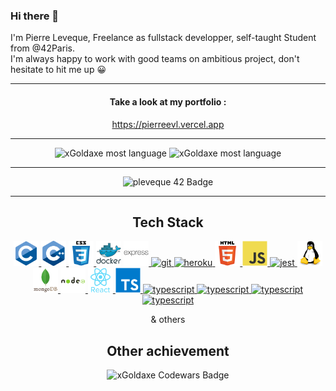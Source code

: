 ### Hi there 👋

<p>
	 I'm Pierre Leveque, Freelance as fullstack developper, self-taught Student from @42Paris.<br /> I'm always happy to work with good teams on ambitious project, don't hesitate to hit me up 😀
</p>
<hr/>
<h4 align='center'>
Take a look at my portfolio :</h4>
<p align='center'>
<a href='https://pierreevl.vercel.app'>https://pierreevl.vercel.app</a>
</p>
<hr/>

 <div align="center">
<img  src="https://github-readme-stats.vercel.app/api?username=xGoldaxe&count_private=true&theme=tokyonight"  alt="xGoldaxe most language">
<img  src="https://github-readme-stats.vercel.app/api/top-langs/?username=xGoldaxe&layout=compact&theme=tokyonight"  alt="xGoldaxe most language">
 </div>

 <hr>
 <div align="center">
<img  src="xhttps://badge42.vercel.app/api/v2/cl32v5gfe002009idz16ua818/stats?cursusId=21&coalitionId=456"  alt="pleveque 42 Badge">
  
</div>
  
<hr>
<h2 align="center">Tech Stack</h2>
<p align="center">
<a  href="https://www.cprogramming.com/"  target="_blank">  <img  src="https://raw.githubusercontent.com/devicons/devicon/master/icons/c/c-original.svg"  alt="c"  width="40"  height="40"/>  </a>
<a  href="https://www.w3schools.com/cpp/"  target="_blank">  <img  src="https://raw.githubusercontent.com/devicons/devicon/master/icons/cplusplus/cplusplus-original.svg"  alt="cplusplus"  width="40"  height="40"/>  </a> 
<a  href="https://www.w3schools.com/css/"  target="_blank">  <img  src="https://raw.githubusercontent.com/devicons/devicon/master/icons/css3/css3-original-wordmark.svg"  alt="css3"  width="40"  height="40"/>  </a>
<a  href="https://www.docker.com/"  target="_blank">  <img  src="https://raw.githubusercontent.com/devicons/devicon/master/icons/docker/docker-original-wordmark.svg"  alt="docker"  width="40"  height="40"/></a>
 <a  href="https://expressjs.com"  target="_blank">  <img  src="https://raw.githubusercontent.com/devicons/devicon/master/icons/express/express-original-wordmark.svg"  alt="express"  width="40"  height="40"/>  </a>
<a  href="https://git-scm.com/"  target="_blank">  <img  src="https://www.vectorlogo.zone/logos/git-scm/git-scm-icon.svg"  alt="git"  width="40"  height="40"/>  </a>
<a  href="https://heroku.com"  target="_blank">  <img  src="https://www.vectorlogo.zone/logos/heroku/heroku-icon.svg"  alt="heroku"  width="40"  height="40"/>  </a>
<a  href="https://www.w3.org/html/"  target="_blank">  <img  src="https://raw.githubusercontent.com/devicons/devicon/master/icons/html5/html5-original-wordmark.svg"  alt="html5"  width="40"  height="40"/>  </a> 
 <a href="https://developer.mozilla.org/en-US/docs/Web/JavaScript" target="_blank"> <img src="https://raw.githubusercontent.com/devicons/devicon/master/icons/javascript/javascript-original.svg" alt="javascript" width="40" height="40"/> </a>
 <a href="https://jestjs.io" target="_blank"> <img src="https://www.vectorlogo.zone/logos/jestjsio/jestjsio-icon.svg" alt="jest" width="40" height="40"/> </a>
 <a href="https://www.linux.org/" target="_blank"> <img src="https://raw.githubusercontent.com/devicons/devicon/master/icons/linux/linux-original.svg" alt="linux" width="40" height="40"/> </a>
 <a href="https://www.mongodb.com/" target="_blank"> <img src="https://raw.githubusercontent.com/devicons/devicon/master/icons/mongodb/mongodb-original-wordmark.svg" alt="mongodb" width="40" height="40"/> </a>
 <a href="https://nodejs.org" target="_blank"> <img src="https://raw.githubusercontent.com/devicons/devicon/master/icons/nodejs/nodejs-original-wordmark.svg" alt="nodejs" width="40" height="40"/> </a>
 <a href="https://reactjs.org/" target="_blank"> <img src="https://raw.githubusercontent.com/devicons/devicon/master/icons/react/react-original-wordmark.svg" alt="react" width="40" height="40"/> </a>
 <a href="https://www.typescriptlang.org/" target="_blank"> <img src="https://raw.githubusercontent.com/devicons/devicon/master/icons/typescript/typescript-original.svg" alt="typescript" width="40" height="40"/> </a>
 <a href="https://graphql.org/" target="_blank"> <img src="https://graphql.org/img/logo.svg" alt="typescript" width="40" height="40"/> </a>
 <a href="https://greensock.com/gsap/" target="_blank"> <img src="https://greensock.com/uploads/set_resources_5/84c1e40ea0e759e3f1505eb1788ddf3c_greensock-logo.svg" alt="typescript" width="40" height="40"/> </a>
 <a href="https://nextjs.org/" target="_blank"> <img src="https://upload.wikimedia.org/wikipedia/commons/8/8e/Nextjs-logo.svg" alt="typescript" width="40" height="40"/> </a>
 <a href="https://sass-lang.com/" target="_blank"> <img src="https://sass-lang.com/assets/img/logos/logo-b6e1ef6e.svg" alt="typescript" width="40" height="40"/> </a>
 </p>
 <p align="center">
  & others
  </p>
 
 <h2 align="center">Other achievement</h2>
 <div align="center">
<img  src="https://www.codewars.com/users/xGoldaxe/badges/large"  alt="xGoldaxe Codewars Badge">
</div>

